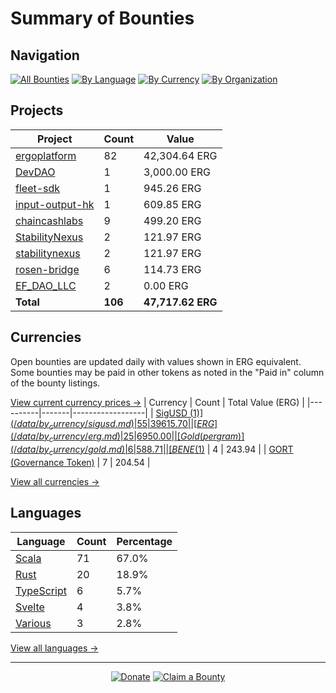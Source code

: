 <!-- GENERATED FILE - DO NOT EDIT DIRECTLY -->
<!-- Generated on: 2025-03-27 23:53:58 -->

# Summary of Bounties

## Navigation

[![All Bounties](https://img.shields.io/badge/All%20Bounties-106-blue)](/data/all.md) [![By Language](https://img.shields.io/badge/By%20Language-7-green)](/data/summary.md#languages) [![By Currency](https://img.shields.io/badge/By%20Currency-7-yellow)](/data/summary.md#currencies) [![By Organization](https://img.shields.io/badge/By%20Organization-9-orange)](/data/summary.md#projects)

## Projects

| Project | Count | Value |
|----------|-------|-------|
| [ergoplatform](/data/by_org/ergoplatform.md) | 82 | 42,304.64 ERG |
| [DevDAO](/data/by_org/devdao.md) | 1 | 3,000.00 ERG |
| [fleet-sdk](/data/by_org/fleet-sdk.md) | 1 | 945.26 ERG |
| [input-output-hk](/data/by_org/input-output-hk.md) | 1 | 609.85 ERG |
| [chaincashlabs](/data/by_org/chaincashlabs.md) | 9 | 499.20 ERG |
| [StabilityNexus](/data/by_org/stabilitynexus.md) | 2 | 121.97 ERG |
| [stabilitynexus](/data/by_org/stabilitynexus.md) | 2 | 121.97 ERG |
| [rosen-bridge](/data/by_org/rosen-bridge.md) | 6 | 114.73 ERG |
| [EF_DAO_LLC](/data/by_org/ef_dao_llc.md) | 2 | 0.00 ERG |
| **Total** | **106** | **47,717.62 ERG** |

## Currencies

Open bounties are updated daily with values shown in ERG equivalent. Some bounties may be paid in other tokens as noted in the "Paid in" column of the bounty listings.

[View current currency prices →](/data/currency_prices.md)
| Currency | Count | Total Value (ERG) |
|----------|-------|------------------|
| [SigUSD ($1)](/data/by_currency/sigusd.md) | 55 | 39615.70 |
| [ERG](/data/by_currency/erg.md) | 25 | 6950.00 |
| [Gold (per gram)](/data/by_currency/gold.md) | 6 | 588.71 |
| [BENE ($1)](/data/by_currency/bene.md) | 4 | 243.94 |
| [GORT (Governance Token)](/data/by_currency/gort.md) | 7 | 204.54 |

[View all currencies →](/data/by_currency/)

## Languages

| Language | Count | Percentage |
|----------|-------|------------|
| [Scala](/data/by_language/scala.md) | 71 | 67.0% |
| [Rust](/data/by_language/rust.md) | 20 | 18.9% |
| [TypeScript](/data/by_language/typescript.md) | 6 | 5.7% |
| [Svelte](/data/by_language/svelte.md) | 4 | 3.8% |
| [Various](/data/by_language/various.md) | 3 | 2.8% |

[View all languages →](/data/by_language/)



---

<div align="center">
  <p>
    <a href="../docs/donate.md"><img src="https://img.shields.io/badge/❤️%20Donate-F44336" alt="Donate"></a>
    <a href="../docs/bounty-submission-guide.md#reserving-a-bounty"><img src="https://img.shields.io/badge/🔒%20How%20To%20Claim-4CAF50" alt="Claim a Bounty"></a>
  </p>
</div>


<!-- END OF GENERATED CONTENT -->
